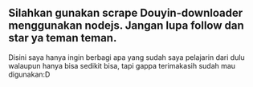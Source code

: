 Silahkan gunakan scrape Douyin-downloader menggunakan nodejs. 
Jangan lupa follow dan star ya teman teman.
------------------------------------------
Disini saya hanya ingin berbagi apa yang sudah saya pelajarin dari dulu walaupun hanya bisa sedikit bisa, tapi gappa terimakasih sudah mau digunakan:D
